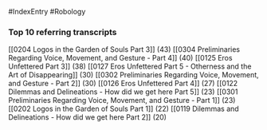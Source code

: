 #IndexEntry #Robology

### Top 10 referring transcripts
[[0204 Logos in the Garden of Souls Part 3]] (43)
[[0304 Preliminaries Regarding Voice, Movement, and Gesture - Part 4]] (40)
[[0125 Eros Unfettered Part 3]] (38)
[[0127 Eros Unfettered Part 5 - Otherness and the Art of Disappearing]] (30)
[[0302 Preliminaries Regarding Voice, Movement, and Gesture - Part 2]] (30)
[[0126 Eros Unfettered Part 4]] (27)
[[0122 Dilemmas and Delineations - How did we get here Part 5]] (23)
[[0301 Preliminaries Regarding Voice, Movement, and Gesture - Part 1]] (23)
[[0202 Logos in the Garden of Souls Part 1]] (22)
[[0119 Dilemmas and Delineations - How did we get here Part 2]] (20)

